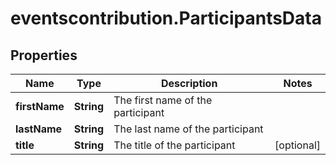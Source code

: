 # eventscontribution.ParticipantsData

## Properties

Name | Type | Description | Notes
------------ | ------------- | ------------- | -------------
**firstName** | **String** | The first name of the participant | 
**lastName** | **String** | The last name of the participant | 
**title** | **String** | The title of the participant | [optional] 


